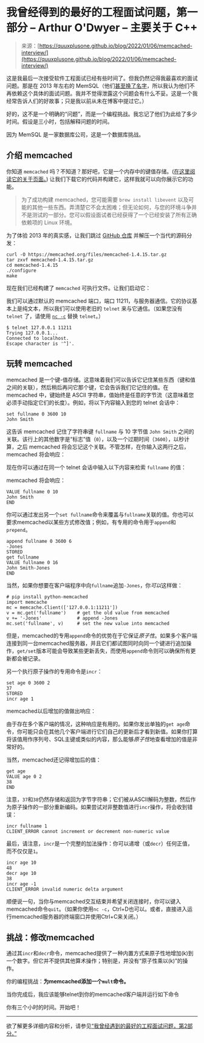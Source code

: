 <!--yml

category: 未分类

date: 2024-05-29 12:40:19

-->

# 我曾经得到的最好的工程面试问题，第一部分 – Arthur O'Dwyer – 主要关于 C++

> 来源：[https://quuxplusone.github.io/blog/2022/01/06/memcached-interview/](https://quuxplusone.github.io/blog/2022/01/06/memcached-interview/)

这是我最后一次接受软件工程面试已经有些时间了。但我仍然记得我最喜欢的面试问题。那是在 2013 年左右的 MemSQL（他们[甚至换了名字](https://www.singlestore.com/blog/revolution/)，所以我认为他们不再依赖这个具体的面试问题。我并不觉得泄露这个问题会有什么不妥。这是一个我经常告诉人们的好故事；只是我以前从未在博客中提过它。）

好的，这不是一个明确的“问题”，而是一个编程挑战。我忘记了他们为此给了多少时间。假设是三小时，包括解释问题的时间。

因为 MemSQL 是一家数据库公司，这是一个数据库挑战。

## 介绍 memcached

你知道 `memcached` 吗？不知道？那好吧，它是一个内存中的键值存储。([在这里阅读它的关于页面。](https://memcached.org/about)) 让我们下载它的代码并构建它，这样我就可以向你展示它的功能。

> 为了成功构建 memcached，您可能需要 `brew install libevent` 以及可能的其他一些东西。弄清楚它不会太困难；但无论如何，与您的环境斗争并不是测试的一部分。您可以假设面试者已经获得了一个已经安装了所有正确依赖项的 Linux 环境。

为了体验 2013 年的真实感，让我们跳过 [GitHub 仓库](https://github.com/memcached/memcached) 并解压一个当代的源码分发：

```
curl -O https://memcached.org/files/memcached-1.4.15.tar.gz
tar zxvf memcached-1.4.15.tar.gz
cd memcached-1.4.15
./configure
make 
```

现在我们已经构建了 `memcached` 可执行文件。让我们启动它：

我们可以通过默认的 memcached 端口，端口 11211，与服务器通信。它的协议基本上是纯文本，所以我们可以使用老旧的 `telnet` 来与它通信。（如果您没有 `telnet` 了，请使用 [`nc -c`](https://www.unixfu.ch/use-netcat-instead-of-telnet/) 替换 `telnet`。）

```
$ telnet 127.0.0.1 11211
Trying 127.0.0.1...
Connected to localhost.
Escape character is '^]'. 
```

## 玩转 memcached

memcached 是一个键-值存储。这意味着我们可以告诉它记住某些东西（键和值之间的关联），然后稍后再问它那个键，它会告诉我们它记住的值。在 memcached 中，键始终是 ASCII 字符串，值始终是任意的字节流（这意味着您必须手动指定它们的长度）。例如，将以下内容输入到您的 telnet 会话中：

```
set fullname 0 3600 10
John Smith 
```

这告诉 memcached 记住了字符串键 `fullname` 与 10 字节值 `John Smith` 之间的关联。该行上的其他数字是“标志”值（`0`），以及一个过期时间（`3600`），以秒计算，之后 memcached 将会忘记这个关联。不管怎样，在你输入这两行之后，memcached 将会响应：

现在你可以通过在同一个 telnet 会话中输入以下内容来检索 `fullname` 的值：

memcached 将会响应：

```
VALUE fullname 0 10
John Smith
END 
```

你可以通过发出另一个`set fullname`命令来覆盖与`fullname`关联的值。你也可以要求memcached以某些方式修改值；例如，有专用的命令用于`append`和`prepend`。

```
append fullname 0 3600 6
-Jones
STORED
get fullname
VALUE fullname 0 16
John Smith-Jones
END 
```

当然，如果你想要在客户端程序中向`fullname`追加`-Jones`，你*可以*这样做：

```
# pip install python-memcached
import memcache
mc = memcache.Client(['127.0.0.1:11211'])
v = mc.get('fullname')    # get the old value from memcached
v += '-Jones'             # append -Jones
mc.set('fullname', v)     # set the new value into memcached 
```

但是，memcached的专用`append`命令的优势在于它保证*原子性*。如果多个客户端连接到同一台memcached服务器，并且它们都试图同时向同一个键进行追加操作，`get/set`版本可能会导致某些更新丢失，而使用`append`命令则可以确保所有更新都会被记录。

另一个执行原子操作的专用命令是`incr`：

```
set age 0 3600 2
37
STORED
incr age 1 
```

memcached以后增加的值做出响应：

由于存在多个客户端的情况，这种响应是有用的。如果你发出单独的`get age`命令，你可能只会在其他几个客户端进行它们自己的更新后才看到新值。如果你打算将该值用作序列号、SQL主键或类似的内容，那么能够*原子性*地查看增加的值是非常好的。

当然，memcached还记得增加后的值：

```
get age
VALUE age 0 2
38
END 
```

注意，`37`和`38`仍然存储和返回为字节字符串；它们被从ASCII解码为整数，然后作为原子操作的一部分重新编码。如果尝试对非整数值进行`incr`操作，将会收到错误：

```
incr fullname 1
CLIENT_ERROR cannot increment or decrement non-numeric value 
```

最后，请注意，`incr`是一个完整的加法操作：你可以递增（或`decr`）任何正值，而不仅仅是`1`。

```
incr age 10
48
decr age 10
38
incr age -1
CLIENT_ERROR invalid numeric delta argument 
```

顺便说一句，当你与memcached交互结束并希望关闭连接时，你可以键入memcached命令`quit`。（如果你使用`nc -c`，Ctrl+D也可以。或者，直接进入运行memcached服务器的终端窗口并使用Ctrl+C来关闭。）

## 挑战：修改memcached

通过其`incr`和`decr`命令，memcached提供了一种内置方式来原子性地增加\(k\)到一个数字。但它并不提供其他算术操作；特别是，并没有“原子性乘以\(k\)”的操作。

你的编程挑战：**为memcached添加一个`mult`命令。**

当你完成后，我应该能够telnet到你的memcached客户端并运行如下命令

你有三个小时的时间。开始吧！

* * *

欲了解更多详细内容和分析，请参见[“我曾经遇到的最好的工程面试问题，第2部分。”](/blog/2022/01/07/memcached-interview-solution/)
